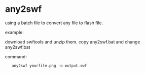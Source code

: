 any2swf
=======

using a batch file to convert any file to flash file.

example:

  download swftools and unzip them.
  copy any2swf.bat and  change any2swf.bat 

   command:

       any2swf yourfile.png -o output.swf

   
 
